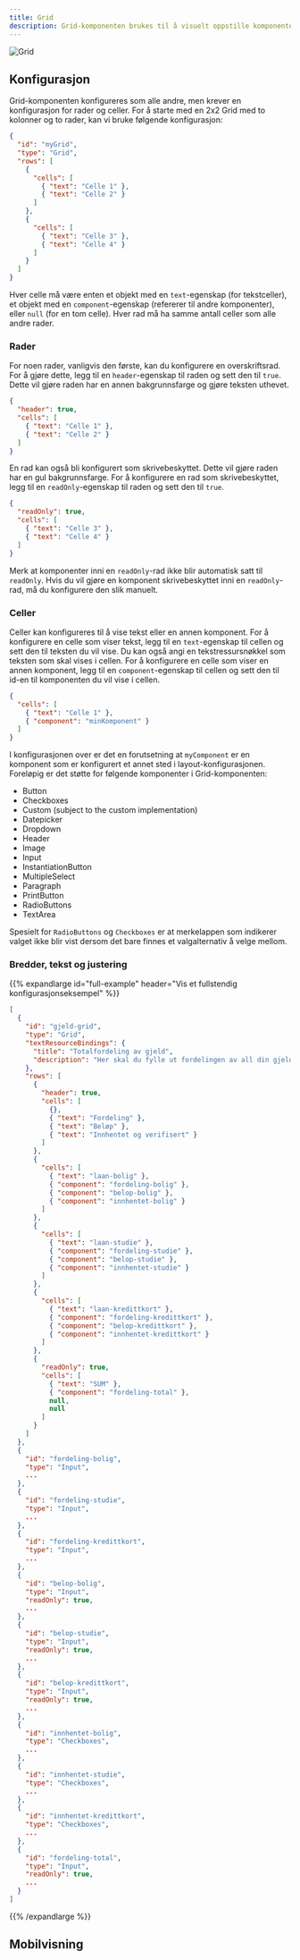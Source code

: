 ```yaml
---
title: Grid
description: Grid-komponenten brukes til å visuelt oppstille komponenter i en tabellvisning
---
```


![Grid](grid.png "Komponenter oppstilt i en Grid")

## Konfigurasjon

Grid-komponenten konfigureres som alle andre, men krever en konfigurasjon for rader og celler. For å starte med en
2x2 Grid med to kolonner og to rader, kan vi bruke følgende konfigurasjon:

```json
{
  "id": "myGrid",
  "type": "Grid",
  "rows": [
    {
      "cells": [
        { "text": "Celle 1" },
        { "text": "Celle 2" }
      ]
    },
    {
      "cells": [
        { "text": "Celle 3" },
        { "text": "Celle 4" }
      ]
    }
  ]
}
```

Hver celle må være enten et objekt med en `text`-egenskap (for tekstceller), et objekt med en `component`-egenskap
(refererer til andre komponenter), eller `null` (for en tom celle). Hver rad må ha samme antall celler som alle andre
rader.

### Rader
For noen rader, vanligvis den første, kan du konfigurere en overskriftsrad. For å gjøre dette, legg til
en `header`-egenskap til raden og sett den til `true`. Dette vil gjøre raden har en annen bakgrunnsfarge og gjøre
teksten uthevet. 

```json {hl_lines=[2]}
{
  "header": true,
  "cells": [
    { "text": "Celle 1" },
    { "text": "Celle 2" }
  ]
}
```

En rad kan også bli konfigurert som skrivebeskyttet. Dette vil gjøre raden har en gul bakgrunnsfarge. For å
konfigurere en rad som skrivebeskyttet, legg til en `readOnly`-egenskap til raden og sett den til `true`.

```json {hl_lines=[2]}
{
  "readOnly": true,
  "cells": [
    { "text": "Celle 3" },
    { "text": "Celle 4" }
  ]
}
```

Merk at komponenter inni en `readOnly`-rad ikke blir automatisk satt til `readOnly`. Hvis du vil gjøre en
komponent skrivebeskyttet inni en `readOnly`-rad, må du konfigurere den slik manuelt.

### Celler
Celler kan konfigureres til å vise tekst eller en annen komponent. For å konfigurere en celle som viser tekst,
legg til en `text`-egenskap til cellen og sett den til teksten du vil vise. Du kan også angi en tekstressursnøkkel
som teksten som skal vises i cellen. For å konfigurere en celle som viser en annen komponent, legg til en
`component`-egenskap til cellen og sett den til id-en til komponenten du vil vise i cellen.

```json {hl_lines=[5]}
{
  "cells": [
    { "text": "Celle 1" },
    { "component": "minKomponent" }
  ]
}
```

I konfigurasjonen over er det en forutsetning at `myComponent` er en komponent som er konfigurert et annet sted i
layout-konfigurasjonen. Foreløpig er det støtte for følgende komponenter i Grid-komponenten:

- Button
- Checkboxes
- Custom (subject to the custom implementation)
- Datepicker
- Dropdown
- Header
- Image
- Input
- InstantiationButton
- MultipleSelect
- Paragraph
- PrintButton
- RadioButtons
- TextArea

Spesielt for `RadioButtons` og `Checkboxes` er at merkelappen som indikerer valget ikke blir vist dersom det bare
finnes et valgalternativ å velge mellom.

### Bredder, tekst og justering

{{% expandlarge id="full-example" header="Vis et fullstendig konfigurasjonseksempel" %}}
```json
[
  {
    "id": "gjeld-grid",
    "type": "Grid",
    "textResourceBindings": {
      "title": "Totalfordeling av gjeld",
      "description": "Her skal du fylle ut fordelingen av all din gjeld, og hvilke typer den gjelder."
    },
    "rows": [
      {
        "header": true,
        "cells": [
          {},
          { "text": "Fordeling" },
          { "text": "Beløp" },
          { "text": "Innhentet og verifisert" }
        ]
      },
      {
        "cells": [
          { "text": "laan-bolig" },
          { "component": "fordeling-bolig" },
          { "component": "belop-bolig" },
          { "component": "innhentet-bolig" }
        ]
      },
      {
        "cells": [
          { "text": "laan-studie" },
          { "component": "fordeling-studie" },
          { "component": "belop-studie" },
          { "component": "innhentet-studie" }
        ]
      },
      {
        "cells": [
          { "text": "laan-kredittkort" },
          { "component": "fordeling-kredittkort" },
          { "component": "belop-kredittkort" },
          { "component": "innhentet-kredittkort" }
        ]
      },
      {
        "readOnly": true,
        "cells": [
          { "text": "SUM" },
          { "component": "fordeling-total" },
          null,
          null
        ]
      }
    ]
  },
  {
    "id": "fordeling-bolig",
    "type": "Input",
    ...
  },
  {
    "id": "fordeling-studie",
    "type": "Input",
    ...
  },
  {
    "id": "fordeling-kredittkort",
    "type": "Input",
    ...
  },
  {
    "id": "belop-bolig",
    "type": "Input",
    "readOnly": true,
    ...
  },
  {
    "id": "belop-studie",
    "type": "Input",
    "readOnly": true,
    ...
  },
  {
    "id": "belop-kredittkort",
    "type": "Input",
    "readOnly": true,
    ...
  },
  {
    "id": "innhentet-bolig",
    "type": "Checkboxes",
    ...
  },
  {
    "id": "innhentet-studie",
    "type": "Checkboxes",
    ...
  },
  {
    "id": "innhentet-kredittkort",
    "type": "Checkboxes",
    ...
  },
  {
    "id": "fordeling-total",
    "type": "Input",
    "readOnly": true,
    ...
  }
]
```
{{% /expandlarge %}}

## Mobilvisning